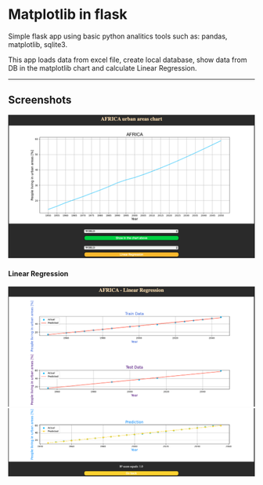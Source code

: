# Matplotlib in flask

Simple flask app using basic python analitics tools such as: pandas, matplotlib, sqlite3.

This app loads data from excel file, create local database, show data from DB in the matplotlib chart and calculate Linear Regression.

---

## Screenshots

<img src="./Img/img1.png">
<br>
<h4>Linear Regression</h3>
<img src="./Img/img2.png">
<img src="./Img/img3.png">
